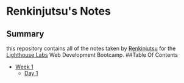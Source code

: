 # Renkinjutsu's Notes
## Summary
this repository contains all of the notes taken by [Renkinjutsu](https://github.com/Renkinjutsu) for the [Lighthouse Labs](https://lighthouselabs.ca/) Web Development Bootcamp.
##Table Of Contents
* [Week 1](/Week_1)
  * [Day 1](/Week_1/Day_1)
